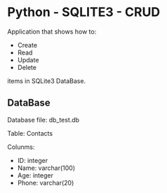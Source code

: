 # Python - SQLITE3 - CRUD

Application that shows how to:

* Create
* Read
* Update
* Delete

items in SQLite3 DataBase.

## DataBase

Database file: db_test.db

Table: Contacts

Colunms:

* ID: integer
* Name: varchar(100)
* Age: integer
* Phone: varchar(20)